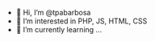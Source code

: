 - 👋 Hi, I’m @tpabarbosa
- 👀 I’m interested in PHP, JS, HTML, CSS
- 🌱 I’m currently learning ...

<!---
- 🌱 I’m currently learning ...
- 💞️ I’m looking to collaborate on ...
- 📫 How to reach me ...
tpabarbosa/tpabarbosa is a ✨ special ✨ repository because its `README.md` (this file) appears on your GitHub profile.
You can click the Preview link to take a look at your changes.
--->
